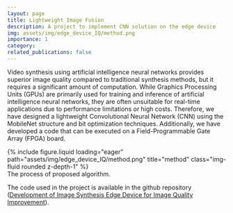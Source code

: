 ```yaml
---
layout: page
title: Lightweight Image Fusion
description: A project to implement CNN solution on the edge device
img: assets/img/edge_device_IQ/method.png
importance: 1
category: 
related_publications: false
---
```


Video synthesis using artificial intelligence neural networks provides superior image quality compared to traditional synthesis methods, but it requires a significant amount of computation. While Graphics Processing Units (GPUs) are primarily used for training and inference of artificial intelligence neural networks, they are often unsuitable for real-time applications due to performance limitations or high costs. Therefore, we have designed a lightweight Convolutional Neural Network (CNN) using the MobileNet structure and bit optimization techniques. Additionally, we have developed a code that can be executed on a Field-Programmable Gate Array (FPGA) board.

<div class="row">
    <div class="col-sm mt-3 mt-md-0">
        {% include figure.liquid loading="eager" path="assets/img/edge_device_IQ/method.png" title="method" class="img-fluid rounded z-depth-1" %}
    </div>
</div>
<div class="caption">
    The process of proposed algorithm.
</div>

The code used in the project is available in the github repository (<a href="https://github.com/Changi-Im/Development-of-Image-Synthesis-Edge-Device-for-Image-Quality-Improvement/tree/master">Development of Image Synthesis Edge Device for Image Quality Improvement</a>).